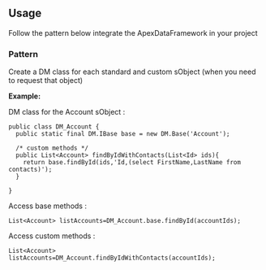 ## Usage

Follow the pattern below integrate the ApexDataFramework in your project 

### Pattern

Create a DM class for each standard and custom sObject (when you need to request that object)

**Example:** 

DM class for the Account sObject :

  ```apex
  public class DM_Account {
    public static final DM.IBase base = new DM.Base('Account');

    /* custom methods */
    public List<Account> findByIdWithContacts(List<Id> ids){
      return base.findById(ids,'Id,(select FirstName,LastName from contacts)');
    }

  }
  ```

Access base methods :

  ```apex
  List<Account> listAccounts=DM_Account.base.findById(accountIds);
  ```
  
Access custom methods :

  ```apex
  List<Account> listAccounts=DM_Account.findByIdWithContacts(accountIds);
  ```
